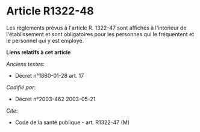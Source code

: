 # Article R1322-48

Les règlements prévus à l'article R. 1322-47 sont affichés à l'intérieur de l'établissement et sont obligatoires pour les
personnes qui le fréquentent et le personnel qui y est employé.

**Liens relatifs à cet article**

_Anciens textes_:

  - Décret n°1860-01-28 art. 17

_Codifié par_:

  - Décret n°2003-462 2003-05-21

_Cite_:

  - Code de la santé publique - art. R1322-47 (M)

